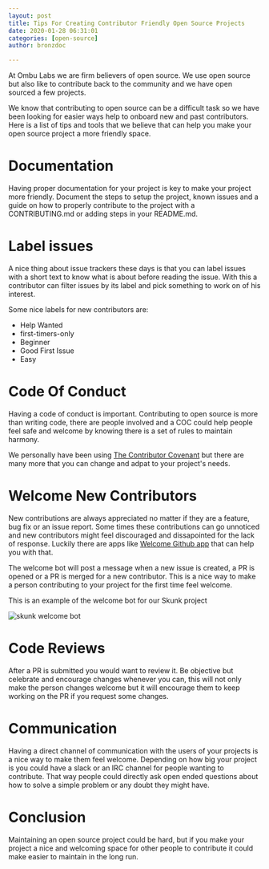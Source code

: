 ```yaml
---
layout: post
title: Tips For Creating Contributor Friendly Open Source Projects
date: 2020-01-28 06:31:01
categories: [open-source]
author: bronzdoc

---
```


At Ombu Labs we are firm believers of open source. We use open source but also like to contribute back to the community and we have open sourced a few projects.

We know that contributing to open source can be a difficult task so we have been looking for easier ways help to onboard new and past contributors.
Here is a list of tips and tools that we believe that can help you make your open source project a more friendly space.

<!--more-->

# Documentation

Having proper documentation for your project is key to make your project more friendly. Document the steps to setup the project, known issues and a guide on how to properly contribute to the project with a CONTRIBUTING.md or adding steps in your README.md.

# Label issues

A nice thing about issue trackers these days is that you can label issues with a short text to know what is about before reading the issue. With this a contributor can filter issues by its label and pick something to work on of his interest.

Some nice labels for new contributors are:

 * Help Wanted
 * first-timers-only
 * Beginner
 * Good First Issue
 * Easy


# Code Of Conduct

Having a code of conduct is important. Contributing to open source is more than writing code, there are people involved and a COC could help people feel safe and welcome by knowing there is a set of rules to maintain harmony.

We personally have been using [The Contributor Covenant](https://www.contributor-covenant.org/) but there are many more that you can change and adpat to your project's needs.

# Welcome New Contributors

New contributions are always appreciated no matter if they are a feature, bug fix or an issue report. Some times these contributions can go unnoticed and new contributors might feel discouraged and dissapointed for the lack of response. Luckily there are apps like [Welcome Github app](https://github.com/apps/welcome) that can help you with that.

The welcome bot will post a message when a new issue is created, a PR is opened or a PR is merged for a new contributor. This is a nice way to make a person contributing to your project for the first time feel welcome.

This is an example of the welcome bot for our Skunk project

![skunk welcome bot](https://i.imgur.com/JyqBXcs.png)

# Code Reviews
After a PR is submitted you would want to review it. Be objective but celebrate and encourage changes whenever you can, this will not only make the person changes welcome but it will encourage them to keep working on the PR if you request some changes.

# Communication
Having a direct channel of communication with the users of your projects is a nice way to make them feel welcome.
Depending on how big your project is you could have a slack or an IRC channel for people wanting to contribute. That way people could directly ask open ended questions about how to solve a simple problem or any doubt they might have.


# Conclusion

Maintaining an open source project could be hard, but if you make your project a nice and welcoming space for other people to contribute it could make easier to maintain in the long run.
